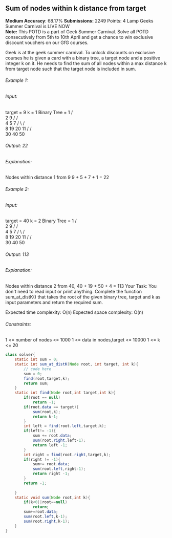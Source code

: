 ## Sum of nodes within k distance from target 
 **Medium Accuracy**: 68.17% **Submissions:** 2249 Points: 4
Lamp Geeks Summer Carnival is LIVE NOW   
**Note:** This POTD is a part of Geek Summer Carnival. Solve all POTD consecutively from 5th to 10th April and get a chance to win exclusive discount vouchers on our GfG courses.

Geek is at the geek summer carnival. To unlock discounts on exclusive courses he is given a card with a binary tree, a target node and a positive integer k on it. 
He needs to find the sum of all nodes within a max distance k from target node such that the target node is included in sum.

###### Example 1:

###### Input:
target = 9 
k = 1
Binary Tree = 
            1
           /  \
          2    9
        /     /  \
       4     5    7
      /  \       /  \
     8    19    20   11
    /   /   \
  30   40   50

###### Output: 22

###### Explanation: 
Nodes within distance 1 from 9 
9 + 5 + 7 + 1 = 22

###### Example 2:

###### Input:
target = 40 
k = 2
Binary Tree = 
            1
           /  \
          2    9
        /     /  \
       4     5    7
      /  \       /  \
     8    19    20   11
    /   /   \
  30   40   50

###### Output: 113

###### Explanation:
Nodes within distance 2 from 40,
40 + 19 + 50 + 4 = 113
Your Task:
You don't need to read input or print anything. Complete the function sum_at_distK() that takes the root of the given binary tree, target and k as input parameters and return the required sum. 

Expected time complexity: O(n)
Expected space complexity: O(n)

###### Constraints:
1 <= number of nodes <= 1000
1 <= data in nodes,target <= 10000
1 <= k <= 20
```java
class solver{
    static int sum = 0;
    static int sum_at_distK(Node root, int target, int k){
        // code here
        sum = 0;
        find(root,target,k);
        return sum;
    }
    static int find(Node root,int target,int k){
        if(root == null)
            return -1;
        if(root.data == target){
            sum(root,k);
            return k-1;
        }
        int left = find(root.left,target,k);
        if(left!= -1){
            sum += root.data;
            sum(root.right,left-1);
            return left -1;
        }
        int right = find(root.right,target,k);
        if(right != -1){
            sum+= root.data;
            sum(root.left,right-1);
            return right -1;
        }
        return -1;
            
    }
    static void sum(Node root,int k){
        if(k<0||root==null)
            return;
        sum+=root.data;
        sum(root.left,k-1);
        sum(root.right,k-1);
    }
}
```
